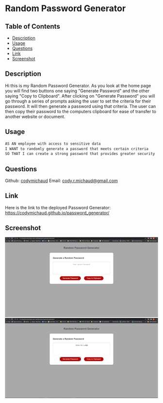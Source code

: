 # Random Password Generator

## Table of Contents
- [Description](#description)
- [Usage](#usage)
- [Questions](#questions)
- [Link](#link)
- [Screenshot](#screenshot)

## Description
Hi this is my Random Password Generator. As you look at the home page you will find two buttons one saying "Generate Password" and the other saying "Copy to Clipboard". After clicking on "Generate Password" you will go through a series of prompts asking the user to set the criteria for their password. It will then generate a password using that criteria. The user can then copy their password to the computers clipboard for ease of transfer to another website or document.

## Usage
```md
AS AN employee with access to sensitive data
I WANT to randomly generate a password that meets certain criteria
SO THAT I can create a strong password that provides greater security
```

## Questions
Github: [codymichaud](https://github.com/codymichaud)
Email: cody.r.michaud@gmail.com

## Link
Here is the link to the deployed Password Generator: https://codymichaud.github.io/password_generator/

## Screenshot
![](hw_img/pass.gen.homepage.PNG)
![](hw_img/pass.gen.rand.pass.PNG)
